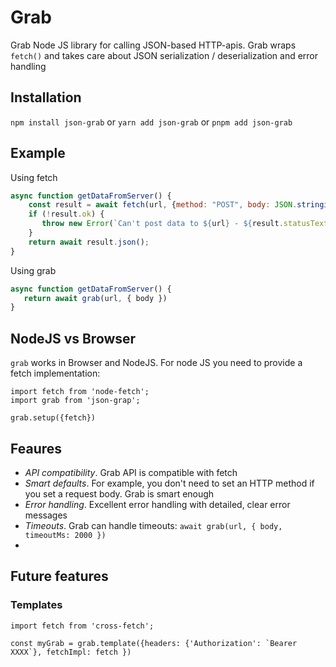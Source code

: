 # Grab

Grab Node JS library for calling JSON-based HTTP-apis. Grab wraps `fetch()` and takes care about JSON serialization / deserialization and error handling

## Installation

`npm install json-grab` or `yarn add json-grab` or `pnpm add json-grab`

## Example

Using fetch

```javascript
async function getDataFromServer() {
    const result = await fetch(url, {method: "POST", body: JSON.stringify(body)}
    if (!result.ok) {
       throw new Error(`Can't post data to ${url} - ${result.statusText}`)
    }
    return await result.json();
}
```

Using grab

```javascript
async function getDataFromServer() {
   return await grab(url, { body })
}
```

## NodeJS vs Browser

`grab` works in Browser and NodeJS. For node JS you need to provide a fetch implementation:

```
import fetch from 'node-fetch';
import grab from 'json-grap';

grab.setup({fetch})

```



## Feaures

* *API compatibility*. Grab API is compatible with fetch 
* *Smart defaults*. For example, you don't need to set an HTTP method if you set a request body. Grab is smart enough 
* *Error handling*. Excellent error handling with detailed, clear error messages
* *Timeouts*. Grab can handle timeouts: `await grab(url, { body, timeoutMs: 2000 })`
* 

## Future features

### Templates

```
import fetch from 'cross-fetch';

const myGrab = grab.template({headers: {'Authorization': `Bearer XXXX`}, fetchImpl: fetch })
```

